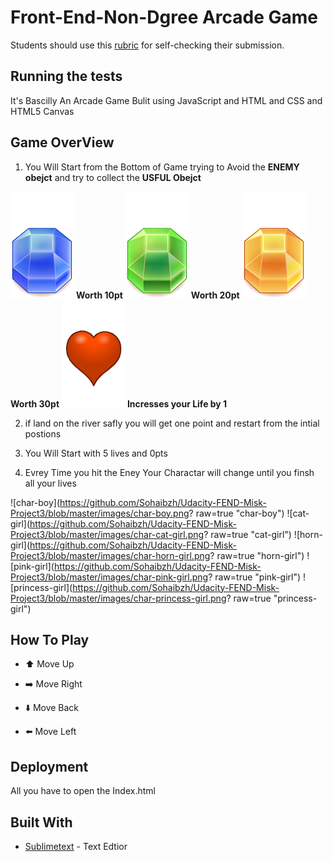 # Front-End-Non-Dgree Arcade Game
Students should use this [rubric](https://review.udacity.com/#!/projects/2696458597/rubric) for self-checking their submission.

## Running the tests

It's Bascilly An Arcade Game Bulit using JavaScript and HTML and CSS and HTML5 Canvas

## Game OverView

1. You Will Start from the Bottom of Game trying to Avoid the **ENEMY obejct** and try to collect the **USFUL Obejct**

![Gem Blue](https://github.com/Sohaibzh/Udacity-FEND-Misk-Project3/blob/master/images/Gem%20Blue.png) **Worth 10pt**
![Gem Green](https://github.com/Sohaibzh/Udacity-FEND-Misk-Project3/blob/master/images/Gem%20Green.png) **Worth 20pt**
![Gem Orange](https://github.com/Sohaibzh/Udacity-FEND-Misk-Project3/blob/master/images/Gem%20Orange.png) **Worth 30pt**
![Heart](https://github.com/Sohaibzh/Udacity-FEND-Misk-Project3/blob/master/images/Heart.png) **Incresses your Life by 1**

2. if land on the river safly you will get one point and restart from the intial postions

3. You Will Start with 5 lives and 0pts

4. Evrey Time you hit the Eney Your Charactar will change until you finsh all your lives

 ![char-boy](https://github.com/Sohaibzh/Udacity-FEND-Misk-Project3/blob/master/images/char-boy.png? raw=true "char-boy") 
 ![cat-girl](https://github.com/Sohaibzh/Udacity-FEND-Misk-Project3/blob/master/images/char-cat-girl.png? raw=true "cat-girl") 
 ![horn-girl](https://github.com/Sohaibzh/Udacity-FEND-Misk-Project3/blob/master/images/char-horn-girl.png? raw=true "horn-girl") 
 ![pink-girl](https://github.com/Sohaibzh/Udacity-FEND-Misk-Project3/blob/master/images/char-pink-girl.png? raw=true "pink-girl") 
![princess-girl](https://github.com/Sohaibzh/Udacity-FEND-Misk-Project3/blob/master/images/char-princess-girl.png? raw=true "princess-girl") 

## How To Play 

- :arrow_up: Move Up

- :arrow_right: Move Right

- :arrow_down: Move Back 

- :arrow_left: Move Left


## Deployment

All you have to open the Index.html

## Built With

* [Sublimetext](https://www.sublimetext.com/3) - Text Edtior



